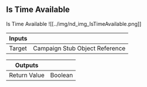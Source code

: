 ## Is Time Available
Is Time Available
![[../img/nd_img_IsTimeAvailable.png]]

|Inputs||
|--|--|
| Target | Campaign Stub Object Reference |

|Outputs||
|--|--|
| Return Value | Boolean |
